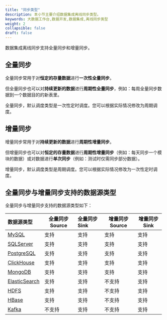 ```yaml
---
title: "同步类型"
description: 本小节主要介绍数据集成离线同步类型。 
keywords: 大数据工作台,数据开发,数据集成,离线同步类型
weight: 2
collapsible: false
draft: false
---
```


数据集成离线同步支持全量同步和增量同步。

## 全量同步

全量同步常用于对**恒定的存量数据**进行**一次性全量同步**。

但全量同步也可以对**持续更新的数据**进行**周期性全量同步**，例如：每周全量同步数据到一个数据目的的新表里。

全量同步，默认调度类型是一次性定时调度。您可以根据实际情况修改为周期调度。

## 增量同步

增量同步常用于对**持续更新的数据**进行**周期性增量同步**。

但增量同步也可以对**恒定的存量数据**进行**周期性增量同步**（例如：每天同步一个模块的数据）或对数据进行**单次同步**（例如：测试时仅需同步部分数据）。

增量同步，默认调度类型是周期调度。您可以根据实际情况修改为一次性定时调度。

## 全量同步与增量同步支持的数据源类型

全量同步与增量同步支持的数据源类型如下：

| 数据源类型                                                   | 全量同步 Source | 全量同步 Sink | 增量同步 Source | 增量同步 Sink |
| :----------------------------------------------------------- | --------------- | :------------ | --------------- | ------------- |
| [MySQL](/bigdata/dataomnis/manual/source_data/add_data/mysql) | 支持            | 支持          | 支持            | 支持          |
| [SQLServer](/bigdata/dataomnis/manual/source_data/add_data/sqlserver) | 支持            | 支持          | 支持            | 支持          |
| [PostgreSQL](/bigdata/dataomnis/manual/source_data/add_data/postgresql) | 支持            | 支持          | 支持            | 支持          |
| [ClickHouse](/bigdata/dataomnis/manual/source_data/add_data/clickhouse) | 支持            | 支持          | 支持            | 支持          |
| [MongoDB](/bigdata/dataomnis/manual/source_data/add_data/mongodb) | 支持            | 支持          | 支持            | 支持          |
| [ElasticSearch](/bigdata/dataomnis/manual/source_data/add_data/elasticsearch) | 支持            | 支持          | 不支持          | 支持          |
| [HDFS](/bigdata/dataomnis/manual/source_data/add_data/hdfs)  | 支持            | 支持          | 不支持          | 支持          |
| [HBase](/bigdata/dataomnis/manual/source_data/add_data/hbase) | 支持            | 支持          | 不支持          | 支持          |
| [Kafka](/bigdata/dataomnis/manual/source_data/add_data/kafka) | 不支持          | 支持          | 不支持          | 支持          |

<!-- | 数据源类型                                                   | 全量同步 Source | 全量同步 Sink | 增量同步 Source | 增量同步 Sink |
| :----------------------------------------------------------- | --------------- | :------------ | --------------- | ------------- |
| [MySQL](/bigdata/dataomnis/manual/source_data/add_data/mysql) | 支持            | 支持          | 支持            | 支持          |
| [Oracle](/bigdata/dataomnis/manual/source_data/add_data/oracle) | 支持            | 支持          | 支持            | 支持          |
| [SQLServer](/bigdata/dataomnis/manual/source_data/add_data/sqlserver) | 支持            | 支持          | 支持            | 支持          |
| [PostgreSQL](/bigdata/dataomnis/manual/source_data/add_data/postgresql) | 支持            | 支持          | 支持            | 支持          |
| [DB2](/bigdata/dataomnis/manual/source_data/add_data/db2)    | 支持            | 支持          | 支持            | 支持          |
| [ClickHouse](/bigdata/dataomnis/manual/source_data/add_data/clickhouse) | 支持            | 支持          | 支持            | 支持          |
| [MongoDB](/bigdata/dataomnis/manual/source_data/add_data/mongodb) | 支持            | 支持          | 支持            | 支持          |
| [SAP HANA](/bigdata/dataomnis/manual/source_data/add_data/saphana) | 支持            | 支持          | 支持            | 支持          |
| [ElasticSearch](/bigdata/dataomnis/manual/source_data/add_data/elasticsearch) | 支持            | 支持          | 不支持          | 支持          |
| [FTP](/bigdata/dataomnis/manual/source_data/add_data/ftp)    | 支持            | 支持          | 不支持          | 支持          |
| [HDFS](/bigdata/dataomnis/manual/source_data/add_data/hdfs)  | 支持            | 支持          | 不支持          | 支持          |
| [Redis](/bigdata/dataomnis/manual/source_data/add_data/redis) | 不支持          | 支持          | 不支持          | 支持          |
| [Hive](/bigdata/dataomnis/manual/source_data/add_data/hive)  | 不支持          | 支持          | 不支持          | 支持          |
| [HBase](/bigdata/dataomnis/manual/source_data/add_data/hbase) | 支持            | 支持          | 不支持          | 支持          |
| [Kafka](/bigdata/dataomnis/manual/source_data/add_data/kafka) | 不支持          | 支持          | 不支持          | 支持          | -->
